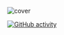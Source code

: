 ![cover](https://i.imgur.com/1Z3fIEz.png)
<p align="center">



  [![GitHub activity](https://activity-graph.herokuapp.com/graph?username=Aidenzich&theme=react-dark)](https://github.com/Aidenzich)

</p>
